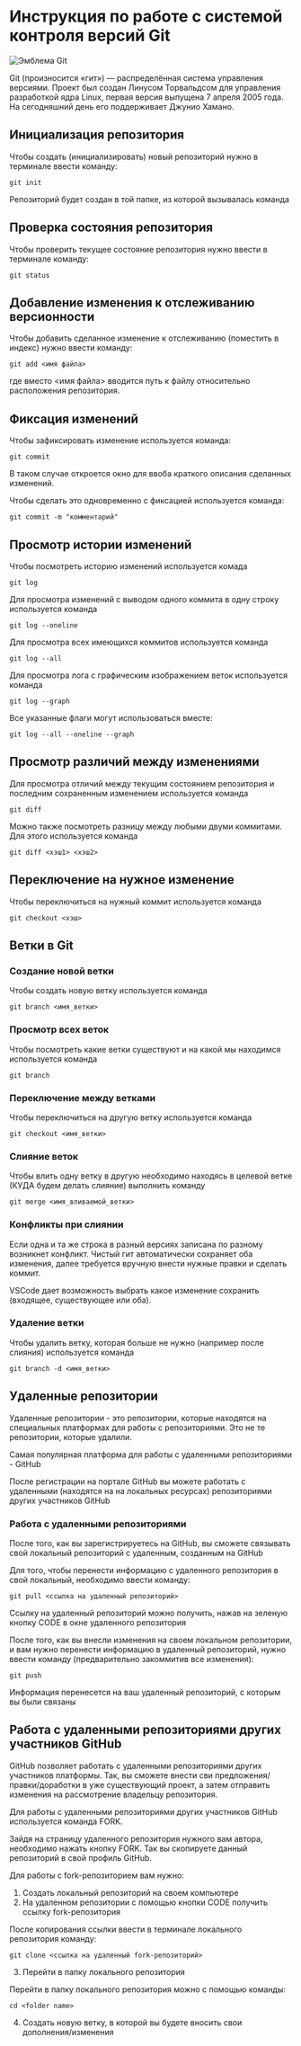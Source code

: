 # **Инструкция по работе с системой контроля версий Git**

![Эмблема Git](git.jpg)

Git (произносится «гит») — распределённая система управления версиями. Проект был создан Линусом Торвальдсом для управления разработкой ядра Linux, первая версия выпущена 7 апреля 2005 года. На сегодняшний день его поддерживает Джунио Хамано.

## Инициализация репозитория

Чтобы создать (инициализировать) новый репозиторий нужно в терминале ввести команду:

    git init

Репозиторий будет создан в той папке, из которой вызывалась команда

## Проверка состояния репозитория

Чтобы проверить текущее состояние репозитория нужно ввести в терминале команду:

    git status

## Добавление изменения к отслеживанию версионности

Чтобы добавить сделанное изменение к отслеживанию (поместить в индекс) нужно ввести команду:

    git add <имя файла>

где вместо <имя файла> вводится путь к файлу относительно расположения репозитория.

## Фиксация изменений

Чтобы зафиксировать изменение используется команда:

    git commit

В таком случае откроется окно для ввоба краткого описания сделанных изменений.

Чтобы сделать это одновременно с фиксацией используется команда:

    git commit -m "комментарий"

## Просмотр истории изменений

Чтобы посмотреть историю изменений используется комада

    git log

Для просмотра изменений с выводом одного коммита в одну строку используется команда

    git log --oneline

Для просмотра всех имеющихся коммитов используется команда

    git log --all

Для просмотра лога с графическим изображением веток используется команда

    git log --graph

Все указанные флаги могут использоваться вместе:

    git log --all --oneline --graph

## Просмотр различий между изменениями

Для просмотра отличий между текущим состоянием репозитория и последним сохраненным изменением используется команда

    git diff

Можно также посмотреть разницу между любыми двуми коммитами. Для этого используется команда

    git diff <хэш1> <хэш2>

## Переключение на нужное изменение

Чтобы переключиться на нужный коммит используется команда

    git checkout <хэш>

## Ветки в Git

### Создание новой ветки

Чтобы создать новую ветку используется команда

    git branch <имя_ветки>

### Просмотр всех веток

Чтобы посмотреть какие ветки существуют и на какой мы находимся используется команда

    git branch

### Переключение между ветками

Чтобы переключиться на другую ветку используется команда

    git checkout <имя_ветки>

### Слияние веток

Чтобы влить одну ветку в другую необходимо находясь в целевой ветке (КУДА будем делать слияние) выполнить команду

    git merge <имя_вливаемой_ветки>

### Конфликты при слиянии

Если одна и та же строка в разный версиях записана по разному возникнет конфликт.
Чистый гит автоматически сохраняет оба изменения, далее требуется вручную внести нужные правки и сделать коммит.

VSСode дает возможность выбрать какое изменение сохранить (входящее, существующее или оба).

### Удаление ветки

Чтобы удалить ветку, которая больше не нужно (например после слияния) используется команда

    git branch -d <имя_ветки>

## Удаленные репозитории

Удаленные репозитории - это репозитории, которые находятся на специальных платформах для работы с репозиториями. Это не те репозитории, которые удалили.

Самая популярная платформа для работы с удаленными репозиториями - GitHub

После регистрации на портале GitHub вы можете работать с удаленными (находятся на на локальных ресурсах) репозиториями других участников GitHub

### Работа с удаленными репозиториями 

После того, как вы зарегистрируетесь на GitHub, вы сможете связывать свой локальный репозиторий с удаленным, созданным на GitHub

Для того, чтобы перенести информацию с удаленного репозитория в свой локальный, необходимо ввести команду:

    git pull <ссылка на удаленный репозиторий>

Ссылку на удаленный репозиторий можно получить, нажав на зеленую кнопку CODE в окне удаленного репозитория

После того, как вы внесли изменения на своем локальном репозитории, и вам нужно перенести информацию в удаленный репозиторий, нужно ввести команду (предварительно закоммитив все изменения):

    git push

Информация перенесется на ваш удаленный репозиторий, с которым вы были связаны 

## Работа с удаленными репозиториями других участников GitHub

GitHub позволяет работать с удаленными репозиториями других участников платформы. Так, вы сможете внести сви предложения/правки/доработки в уже существующий проект, а затем отправить изменения на рассмотрение владельцу репозитория.

Для работы с удаленными репозиториями других участников GitHub используется команда FORK.

Зайдя на страницу удаленного репозитория нужного вам автора, необходимо нажать кнопку FORK. Так вы скопируете данный репозиторий в свой профиль GitHub.

Для работы с fork-репозиторием вам нужно:

1. Создать локальный репозиторий на своем компьютере
2. На удаленном репозитории с помощью кнопки CODE получить ссылку fork-репозитория

После копирования ссылки ввести в терминале локального репозитория команду:

    git clone <ссылка на удаленный fork-репозиторий>

3. Перейти в папку локального репозитория

Перейти в папку локального репозитория можно с помощью команды:

    cd <folder name>

4. Создать новую ветку, в которой вы будете вносить свои дополнения/изменения

